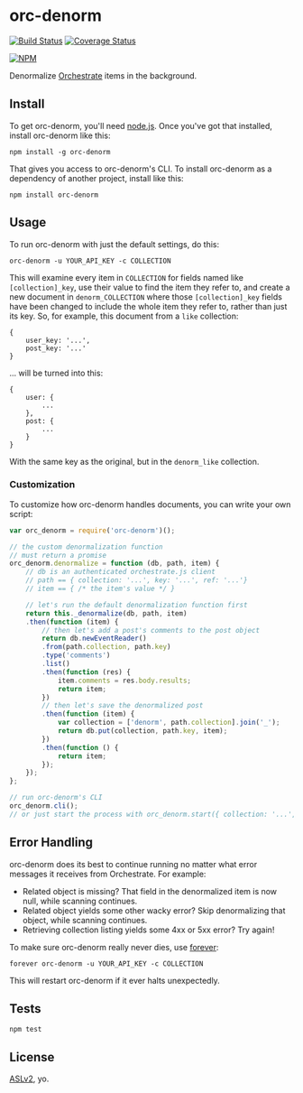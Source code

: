 # orc-denorm

[![Build Status](https://travis-ci.org/orchestrate-io/orc-denorm.svg?branch=master)](https://travis-ci.org/orchestrate-io/orc-denorm)
[![Coverage Status](https://coveralls.io/repos/orchestrate-io/orc-denorm/badge.png?branch=master)](https://coveralls.io/r/orchestrate-io/orc-denorm?branch=master)

[![NPM](https://nodei.co/npm/orc-denorm.png)](https://nodei.co/npm/orc-denorm/)

Denormalize [Orchestrate](http://orchestrate.io/) items in the background.

## Install

To get orc-denorm, you'll need [node.js](). Once you've got that installed, install orc-denorm like this:

    npm install -g orc-denorm

That gives you access to orc-denorm's CLI. To install orc-denorm as a dependency of another project, install like this:

    npm install orc-denorm

## Usage

To run orc-denorm with just the default settings, do this:

    orc-denorm -u YOUR_API_KEY -c COLLECTION

This will examine every item in `COLLECTION` for fields named like `[collection]_key`, use their value to find the item they refer to, and create a new document in `denorm_COLLECTION` where those `[collection]_key` fields have been changed to include the whole item they refer to, rather than just its key. So, for example, this document from a `like` collection:

    {
        user_key: '...',
        post_key: '...'
    }

... will be turned into this:

    {
        user: {
            ...
        },
        post: {
            ...
        }
    }

With the same key as the original, but in the `denorm_like` collection.

### Customization

To customize how orc-denorm handles documents, you can write your own script:

``` javascript
var orc_denorm = require('orc-denorm')();

// the custom denormalization function
// must return a promise
orc_denorm.denormalize = function (db, path, item) {
    // db is an authenticated orchestrate.js client
    // path == { collection: '...', key: '...', ref: '...'}
    // item == { /* the item's value */ }

    // let's run the default denormalization function first
    return this._denormalize(db, path, item)
    .then(function (item) {
        // then let's add a post's comments to the post object
        return db.newEventReader()
        .from(path.collection, path.key)
        .type('comments')
        .list()
        .then(function (res) {
            item.comments = res.body.results;
            return item;
        })
        // then let's save the denormalized post
        .then(function (item) {
            var collection = ['denorm', path.collection].join('_');
            return db.put(collection, path.key, item);
        })
        .then(function () {
            return item;
        });
    });
};

// run orc-denorm's CLI
orc_denorm.cli();
// or just start the process with orc_denorm.start({ collection: '...', api_key: '...' })
```

## Error Handling

orc-denorm does its best to continue running no matter what error messages it receives from Orchestrate. For example:

* Related object is missing? That field in the denormalized item is now null, while scanning continues.
* Related object yields some other wacky error? Skip denormalizing that object, while scanning continues.
* Retrieving collection listing yields some 4xx or 5xx error? Try again!

To make sure orc-denorm really never dies, use [forever](https://github.com/nodejitsu/forever):

    forever orc-denorm -u YOUR_API_KEY -c COLLECTION

This will restart orc-denorm if it ever halts unexpectedly.

## Tests

    npm test

## License

[ASLv2](http://www.apache.org/licenses/LICENSE-2.0), yo.